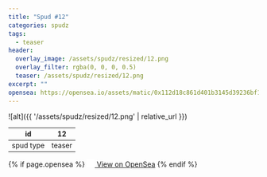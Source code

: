 ```yaml
---
title: "Spud #12"
categories: spudz
tags:
  - teaser
header:
  overlay_image: /assets/spudz/resized/12.png
  overlay_filter: rgba(0, 0, 0, 0.5)
  teaser: /assets/spudz/resized/12.png
excerpt: ""
opensea: https://opensea.io/assets/matic/0x112d18c861d401b3145d39236bf149f01e18beed/12
---
```

![alt]({{ '/assets/spudz/resized/12.png' | relative_url }})

| id | 12 |
|-|-|
| spud type | teaser |

{% if page.opensea %}
<a href="{{page.opensea}}" class="btn btn--info" onclick="window.open(this.href, '_blank'); return false;"><img src="/assets/images/opensea.svg" width="16px"><span>  View on OpenSea</span></a>
{% endif %}
